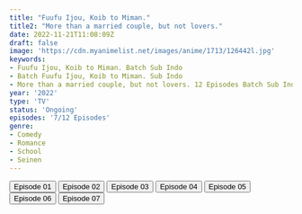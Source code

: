 ```yaml
---
title: "Fuufu Ijou, Koib to Miman."
title2: "More than a married couple, but not lovers."
date: 2022-11-21T11:08:09Z
draft: false
image: 'https://cdn.myanimelist.net/images/anime/1713/126442l.jpg'
keywords:
- Fuufu Ijou, Koib to Miman. Batch Sub Indo
- Batch Fuufu Ijou, Koib to Miman. Sub Indo
- More than a married couple, but not lovers. 12 Episodes Batch Sub Indo
year: '2022'
type: 'TV'
status: 'Ongoing'
episodes: '7/12 Episodes'
genre:
- Comedy
- Romance
- School
- Seinen
---
```


<div class="d-g gg-5 gtc-r ai-c">
<button onclick="window.open('?arc=pnpJNkn5TC_20221009/1/MP4/Kuramanime-FUUKOI-01-480p-Doro','_blank')">Episode 01</button>
<button onclick="window.open('?arc=nmozt6DbxS_20221016/2/MP4/Kuramanime-FUUKOI-02-480p-Doro','_blank')">Episode 02</button>
<button onclick="window.open('?arc=g4OJMfmRaF_20221023/3/MP4/Kuramanime-FUUKOI-03-480p-Doro','_blank')">Episode 03</button>
<button onclick="window.open('?arc=6baa6nQ2If_20221030/4/MP4/Kuramanime-FUUKOI-04-480p-Doro','_blank')">Episode 04</button>
<button onclick="window.open('?arc=UdQDyG5nIr_20221107/5/MP4/Kuramanime-FUUKOI-05-480p-Doro','_blank')">Episode 05</button>
<button onclick="window.open('?arc=4IdFbzli0H_20221114/6/MP4/Kuramanime-FUUKOI-06-480p-Doro','_blank')">Episode 06</button>
<button onclick="window.open('?arc=FNNITkrUqk_20221121/7/MP4/Kuramanime-FUUKOI-07-480p-Doro','_blank')">Episode 07</button>
</div>